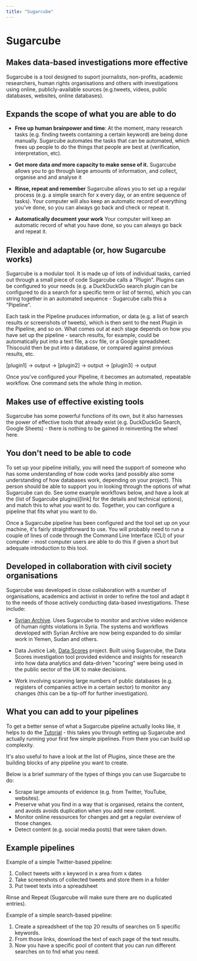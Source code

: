 ```yaml
---
title: "Sugarcube"
---
```


# Sugarcube

## Makes data-based investigations more effective

Sugarcube is a tool designed to suport journalists, non-profits, academic researchers, human rights organisations and others with investigations using online, publicly-available sources (e.g.tweets, videos, public databases, websites, online databases).

## Expands the scope of what you are able to do

- **Free up human brainpower and time**: At the moment, many research tasks (e.g. finding tweets containing a certain keyword) are being done manually. Sugarcube automates the tasks that can be automated, which frees up people to do the things that people are best at (verification, interpretation, etc).

- **Get more data _and_ more capacity to make sense of it.** Sugarcube allows you to go through large amounts of information, and collect, organise and and analyse it

- **Rinse, repeat and remember** Sugarcube allows you to set up a regular process (e.g. a simple search for x every day, or an entire sequence of tasks). Your computer will also keep an automatic record of everything you've done, so you can always go back and check or repeat it.

- **Automatically document your work** Your computer will keep an automatic record of what you have done, so you can always go back and repeat it.

## Flexible and adaptable (or, how Sugarcube works)

Sugarcube is a modular tool. It is made up of lots of individual tasks, carried out through a small piece of code Sugarcube calls a "Plugin". Plugins can be configured to your needs (e.g. a DuckDuckGo search plugin can be configured to do a search for a specific term or list of terms), which you can string together in an automated sequence - Sugarcube calls this a "Pipeline".

Each task in the Pipeline pruduces information, or data (e.g. a list of search results or screenshots of tweets), which is then sent to the next Plugin in the Pipeline, and so on. What comes out at each stage depends on how you have set up the pipeline - search results, for example, could be automatically put into a  text file, a csv file, or a Google spreadsheet. Thiscould then be put into a database, or compared against previous results, etc.

[plugin1] -> output -> [plugin2] -> output -> [plugin3] -> output

Once you've configured your Pipeline, it becomes an automated, repeatable workflow. One command sets the whole thing in motion.

## Makes use of effective existing tools

Sugarcube has some powerful functions of its own, but it also harnesses the power of effective tools that already exist (e.g. DuckDuckGo Search, Google Sheets) - there is nothing to be gained in reinventing the wheel here.


## You don't need to be able to code

To set up your pipeline initially, you will need the support of someone who has some understanding of how code works (and possibly also some understanding of how databases work, depending on your project). This person should be able to support you in looking through the options of what Sugarcube can do. See some example workflows below, and have a look at the (list of Sugarcube plugins)[link] for the details and technical options), and match this to what _you_ want to do. Together, you can configure a pipeline that fits what you want to do.

Once a Sugarcube pipeline has been configured and the tool set up on your machine, it's fairly straightforward to use. You will probably need to run a couple of lines of code through the Command Line Interface (CLI) of your computer - most computer users are able to do this if given a short but adequate introduction to this tool.

## Developed in collaboration with civil society organisations

Sugarcube was developed in close collaboration with a number of organisations, academics and activist in order to refine the tool and adapt it to the needs of those actively conducting data-based investigations. These include:

- [Syrian Archive](https://syrianarchive.org/en). Uses Sugarcube to monitor and archive video evidence of human rights violations in Syria. The systems and workflows developed with Syrian Archive are now being expanded to do similar work in Yemen, Sudan and others.

- Data Justice Lab, [Data Scores](https://data-scores.org/) project. Built using Sugarcube, the Data Scores investigation tool provided evidence and insights for research into how data analytics and data-driven "scoring" were being used in the public sector of the UK to make decisions.

- Work involving scanning large numbers of public databases (e.g. registers of companies active in a certain sector) to monitor any changes (this can be a tip-off for further investigation).


## What you can add to your pipelines

To get a better sense of what a Sugarcube pipeline actually looks like, it helps to do the <a href="/docs/tutorial">Tutorial</a> - this takes you through setting up Sugarcube and actually running your first few simple pipelines. From there you can build up complexity.

It's also useful to have a look at the list of Plugins, since these are the building blocks of any pipeline you want to create.

Below is a brief summary of the types of things you can use Sugarcube to do:

- Scrape large amounts of evidence (e.g. from Twitter, YouTube, websites).
- Preserve what you find in a way that is organised, retains the content, and avoids avoids duplication when you add new content.
- Monitor online ressources for changes and get a regular overview of those changes.
- Detect content (e.g. social media posts) that were taken down.

## Example pipelines

Example of a simple Twitter-based pipeline:

1. Collect tweets with x keyword in x area from x dates
2. Take screenshots of collected tweets and store them in a folder
3. Put tweet texts into a spreadsheet

Rinse and Repeat (Sugarcube will make sure there are no duplicated entries).

Example of a simple search-based pipeline:

1. Create a spreadsheet of the top 20 results of searches on 5 specific keywords.
2. From those links, download the text of each page of the text results.
3. Now you have a specific pool of content that you can run different searches on to fnd what you need.
